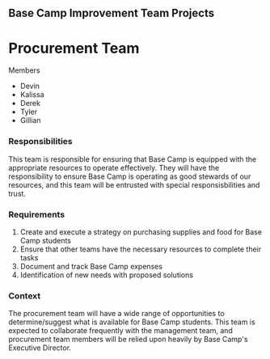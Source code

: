 ## Base Camp Improvement Team Projects


# Procurement Team

Members
* Devin
* Kalissa
* Derek
* Tyler
* Gillian

### Responsibilities
This team is responsible for ensuring that Base Camp is equipped with the appropriate resources to operate effectively. They will have the responsibility to ensure Base Camp is operating as good stewards of our resources, and this team will be entrusted with special responsisbilities and trust.

### Requirements
1. Create and execute a strategy on purchasing supplies and food for Base Camp students
2. Ensure that other teams have the necessary resources to complete their tasks
3. Document and track Base Camp expenses
4. Identification of new needs with proposed solutions

### Context
The procurement team will have a wide range of opportunities to determine/suggest what is available for Base Camp students. This team is expected to collaborate frequently with the management team, and procurement team members will be relied upon heavily by Base Camp's Executive Director. 
